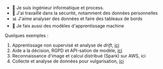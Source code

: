 - 👋 Je suis ingénieur informatique et process.
- 🔐 J'ai travaillé dans la securité, notamment des données personnelles
- 📊 J'aime analyser des données et faire des tableaux de bords
- 🤖 Je fais aussi des modèles d'apprentissage machine

Quelques exemples :
1. Apprentissage non supervisé et analyse de _drift_, [ici](https://github.com/MaximoRose/segmentation_client_python)
2. Aide a la décision, RGPD et API-sation de modèle, [ici](https://github.com/MaximoRose/evaluer_demande_credit)
3. Reconnaissance d'image et calcul distribué (Spark) sur AWS, ici
4. Collecte et analyse de données pour vulgarisation, [ici](https://s01.810.fr/)


<!---
MaximoRose/MaximoRose is a ✨ special ✨ repository because its `README.md` (this file) appears on your GitHub profile.
You can click the Preview link to take a look at your changes.
--->
